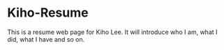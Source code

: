 # Kiho-Resume
This is a resume web page for Kiho Lee. It will introduce who I am, what I did, what I have and so on. 
